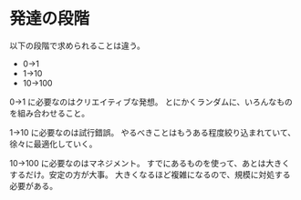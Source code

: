 # 発達の段階

以下の段階で求められることは違う。

- 0→1
- 1→10
- 10→100

0→1 に必要なのはクリエイティブな発想。
とにかくランダムに、いろんなものを組み合わせること。

1→10 に必要なのは試行錯誤。
やるべきことはもうある程度絞り込まれていて、徐々に最適化していく。

10→100 に必要なのはマネジメント。
すでにあるものを使って、あとは大きくするだけ。安定の方が大事。
大きくなるほど複雑になるので、規模に対処する必要がある。

